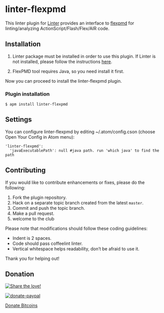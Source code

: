 linter-flexpmd
=========================

This linter plugin for [Linter](https://github.com/AtomLinter/Linter) provides an interface to [flexpmd](https://sourceforge.net/adobe/flexpmd/home/Home/) for linting/analyzing ActionScript/Flash/Flex/AIR code.

## Installation

1. Linter package must be installed in order to use this plugin. If Linter is not installed, please follow the instructions [here](https://github.com/AtomLinter/Linter).

2. FlexPMD tool requires Java, so you need install it first.

Now you can proceed to install the linter-flexpmd plugin.

### Plugin installation
```
$ apm install linter-flexpmd
```

## Settings
You can configure linter-flexpmd by editing ~/.atom/config.cson (choose Open Your Config in Atom menu):
```
'linter-flexpmd':
  'javaExecutablePath': null #java path. run 'which java' to find the path
```

## Contributing
If you would like to contribute enhancements or fixes, please do the following:

1. Fork the plugin repository.
1. Hack on a separate topic branch created from the latest `master`.
1. Commit and push the topic branch.
1. Make a pull request.
1. welcome to the club

Please note that modifications should follow these coding guidelines:

- Indent is 2 spaces.
- Code should pass coffeelint linter.
- Vertical whitespace helps readability, don’t be afraid to use it.

Thank you for helping out!

## Donation
[![Share the love!](https://chewbacco-stuff.s3.amazonaws.com/donate.png)](https://www.paypal.com/cgi-bin/webscr?cmd=_s-xclick&hosted_button_id=KXUYS4ARNHCN8)

[![donate-paypal](https://s3-eu-west-1.amazonaws.com/chewbacco-stuff/donate-paypal.png)](https://www.paypal.com/cgi-bin/webscr?cmd=_s-xclick&hosted_button_id=KXUYS4ARNHCN8)

[Donate Bitcoins](https://www.coinbase.com/checkouts/2945dab392cb1cefbb7097e4cd17a603)
